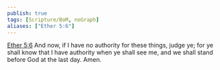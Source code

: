 ```yaml
---
publish: true
tags: [Scripture/BoM, noGraph]
aliases: ["Ether 5:6"]
---
```

[Ether 5:6](https://churchofjesuschrist.org/study/scriptures/bofm/ether/5?lang=eng&id=p6#p6) And now, if I have no authority for these things, judge ye; for ye shall know that I have authority when ye shall see me, and we shall stand before God at the last day. Amen.




